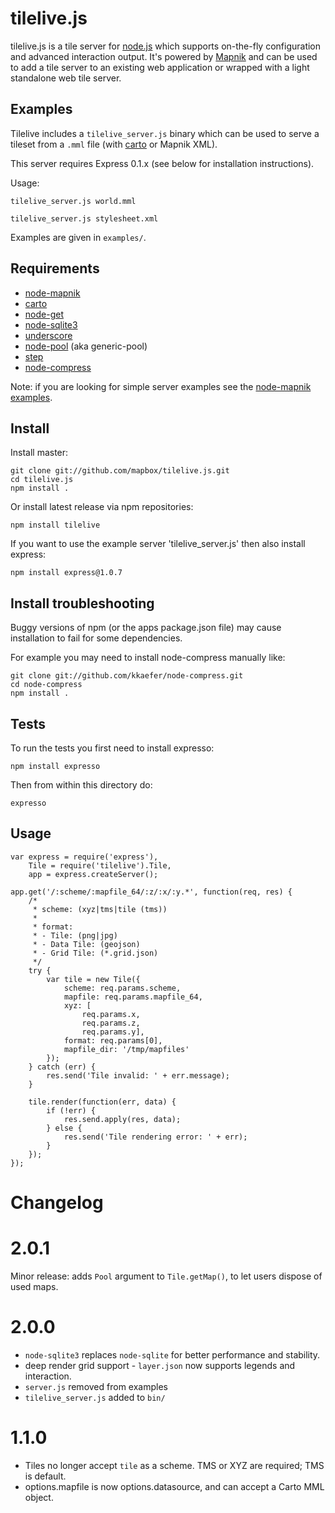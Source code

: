 # tilelive.js

tilelive.js is a tile server for [node.js](http://nodejs.org/) which supports on-the-fly
configuration and advanced interaction output. It's powered by [Mapnik](http://mapnik.org/) and
can be used to add a tile server to an existing web application or wrapped with
a light standalone web tile server.

## Examples

Tilelive includes a `tilelive_server.js` binary which can be used to serve a tileset from a `.mml` file (with [carto](https://github.com/mapbox/carto) or Mapnik XML).

This server requires Express 0.1.x (see below for installation instructions).

Usage:

    tilelive_server.js world.mml

    tilelive_server.js stylesheet.xml

Examples are given in `examples/`.

## Requirements

- [node-mapnik](https://github.com/mapnik/node-mapnik)
- [carto](https://github.com/mapbox/carto)
- [node-get](https://github.com/tmcw/node-get)
- [node-sqlite3](https://github.com/developmentseed/node-sqlite3)
- [underscore](https://github.com/documentcloud/underscore)
- [node-pool](https://github.com/coopernurse/node-pool) (aka generic-pool)
- [step](https://github.com/creationix/step)
- [node-compress](https://github.com/kkaefer/node-compress/tarball/master)

Note: if you are looking for simple server examples see the [node-mapnik examples](https://github.com/mapnik/node-mapnik/tree/master/examples).


## Install

Install master:

    git clone git://github.com/mapbox/tilelive.js.git
    cd tilelive.js
    npm install .

Or install latest release via npm repositories:

    npm install tilelive

If you want to use the example server 'tilelive_server.js' then also install express:

    npm install express@1.0.7

## Install troubleshooting

Buggy versions of npm (or the apps package.json file) may cause installation to fail for some dependencies.

For example you may need to install node-compress manually like:

    git clone git://github.com/kkaefer/node-compress.git
    cd node-compress
    npm install .

## Tests

To run the tests you first need to install expresso:

    npm install expresso

Then from within this directory do:

    expresso


## Usage

    var express = require('express'),
        Tile = require('tilelive').Tile,
        app = express.createServer();

    app.get('/:scheme/:mapfile_64/:z/:x/:y.*', function(req, res) {
        /*
         * scheme: (xyz|tms|tile (tms))
         *
         * format:
         * - Tile: (png|jpg)
         * - Data Tile: (geojson)
         * - Grid Tile: (*.grid.json)
         */
        try {
            var tile = new Tile({
                scheme: req.params.scheme,
                mapfile: req.params.mapfile_64,
                xyz: [
                    req.params.x,
                    req.params.z,
                    req.params.y],
                format: req.params[0],
                mapfile_dir: '/tmp/mapfiles'
            });
        } catch (err) {
            res.send('Tile invalid: ' + err.message);
        }

        tile.render(function(err, data) {
            if (!err) {
                res.send.apply(res, data);
            } else {
                res.send('Tile rendering error: ' + err);
            }
        });
    });

# Changelog

# 2.0.1

Minor release: adds `Pool` argument to `Tile.getMap()`, to let users dispose of used maps.

# 2.0.0

* `node-sqlite3` replaces `node-sqlite` for better performance and stability.
* deep render grid support - `layer.json` now supports legends and interaction.
* `server.js` removed from examples
* `tilelive_server.js` added to `bin/`

# 1.1.0

* Tiles no longer accept `tile` as a scheme. TMS or XYZ are required; TMS is default.
* options.mapfile is now options.datasource, and can accept a Carto MML object.

[^1]: http://nodejs.org/
[^2]: http://mapnik.org/
